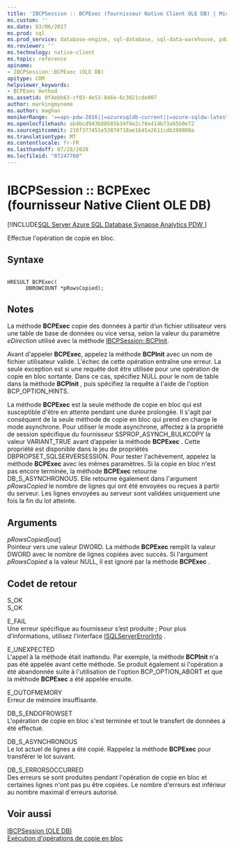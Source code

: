 ```yaml
---
title: 'IBCPSession :: BCPExec (fournisseur Native Client OLE DB) | Microsoft Docs'
ms.custom: ''
ms.date: 03/06/2017
ms.prod: sql
ms.prod_service: database-engine, sql-database, sql-data-warehouse, pdw
ms.reviewer: ''
ms.technology: native-client
ms.topic: reference
apiname:
- IBCPSession::BCPExec (OLE DB)
apitype: COM
helpviewer_keywords:
- BCPExec method
ms.assetid: 0f4ebb63-cf03-4e53-846e-6c3021cde007
author: markingmyname
ms.author: maghan
monikerRange: '>=aps-pdw-2016||=azuresqldb-current||=azure-sqldw-latest||>=sql-server-2016||=sqlallproducts-allversions||>=sql-server-linux-2017||=azuresqldb-mi-current'
ms.openlocfilehash: ab4bcd943b88585b34f8e2c78e414b73a65b0e72
ms.sourcegitcommit: 216f377451e53874718ae1645a2611cdb198808a
ms.translationtype: MT
ms.contentlocale: fr-FR
ms.lasthandoff: 07/28/2020
ms.locfileid: "87247760"
---
```

# <a name="ibcpsessionbcpexec-native-client-ole-db-provider"></a>IBCPSession :: BCPExec (fournisseur Native Client OLE DB)
[!INCLUDE[SQL Server Azure SQL Database Synapse Analytics PDW ](../../includes/applies-to-version/sql-asdb-asdbmi-asa-pdw.md)]

  Effectue l'opération de copie en bloc.  
  
## <a name="syntax"></a>Syntaxe  
  
```  
  
HRESULT BCPExec(   
      DBROWCOUNT *pRowsCopied);  
```  
  
## <a name="remarks"></a>Notes  
 La méthode **BCPExec** copie des données à partir d’un fichier utilisateur vers une table de base de données ou vice versa, selon la valeur du paramètre *eDirection* utilisé avec la méthode [IBCPSession::BCPInit](../../relational-databases/native-client-ole-db-interfaces/ibcpsession-bcpinit-ole-db.md).  
  
 Avant d'appeler **BCPExec**, appelez la méthode **BCPInit** avec un nom de fichier utilisateur valide. L'échec de cette opération entraîne une erreur. La seule exception est si une requête doit être utilisée pour une opération de copie en bloc sortante. Dans ce cas, spécifiez NULL pour le nom de table dans la méthode **BCPInit** , puis spécifiez la requête à l'aide de l'option BCP_OPTION_HINTS.  
  
 La méthode **BCPExec** est la seule méthode de copie en bloc qui est susceptible d'être en attente pendant une durée prolongée. Il s'agit par conséquent de la seule méthode de copie en bloc qui prend en charge le mode asynchrone. Pour utiliser le mode asynchrone, affectez à la propriété de session spécifique du fournisseur SSPROP_ASYNCH_BULKCOPY la valeur VARIANT_TRUE avant d’appeler la méthode **BCPExec** . Cette propriété est disponible dans le jeu de propriétés DBPROPSET_SQLSERVERSESSION. Pour tester l'achèvement, appelez la méthode **BCPExec** avec les mêmes paramètres. Si la copie en bloc n'est pas encore terminée, la méthode **BCPExec** retourne DB_S_ASYNCHRONOUS. Elle retourne également dans l'argument *pRowsCopied* le nombre de lignes qui ont été envoyées ou reçues à partir du serveur. Les lignes envoyées au serveur sont validées uniquement une fois la fin du lot atteinte.  
  
## <a name="arguments"></a>Arguments  
 *pRowsCopied*[out]  
 Pointeur vers une valeur DWORD. La méthode **BCPExec** remplit la valeur DWORD avec le nombre de lignes copiées avec succès. Si l'argument *pRowsCopied* a la valeur NULL, il est ignoré par la méthode **BCPExec** .  
  
## <a name="return-code-values"></a>Codet de retour  
 S_OK  
 S_OK  
  
 E_FAIL  
 Une erreur spécifique au fournisseur s’est produite ; Pour plus d’informations, utilisez l’interface [ISQLServerErrorInfo](https://msdn.microsoft.com/library/a8323b5c-686a-4235-a8d2-bda43617b3a1) .  
  
 E_UNEXPECTED  
 L'appel à la méthode était inattendu. Par exemple, la méthode **BCPInit** n'a pas été appelée avant cette méthode. Se produit également si l'opération a été abandonnée suite à l'utilisation de l'option BCP_OPTION_ABORT et que la méthode **BCPExec** a été appelée ensuite.  
  
 E_OUTOFMEMORY  
 Erreur de mémoire insuffisante.  
  
 DB_S_ENDOFROWSET  
 L'opération de copie en bloc s'est terminée et tout le transfert de données a été effectué.  
  
 DB_S_ASYNCHRONOUS  
 Le lot actuel de lignes a été copié. Rappelez la méthode **BCPExec** pour transférer le lot suivant.  
  
 DB_S_ERRORSOCCURRED  
 Des erreurs se sont produites pendant l'opération de copie en bloc et certaines lignes n'ont pas pu être copiées. Le nombre d'erreurs est inférieur au nombre maximal d'erreurs autorisé.  
  
## <a name="see-also"></a>Voir aussi  
 [IBCPSession &#40;OLE DB&#41;](../../relational-databases/native-client-ole-db-interfaces/ibcpsession-ole-db.md)   
 [Exécution d'opérations de copie en bloc](../../relational-databases/native-client/features/performing-bulk-copy-operations.md)  
  
  
